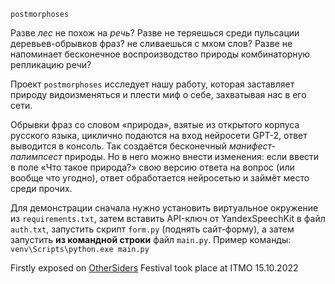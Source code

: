 `postmorphoses`

Разве *лес* не похож на *речь*?
Разве не теряешься среди пульсации деревьев-обрывков фраз? не сливаешься с мхом слов?
Разве не напоминает бесконечное воспроизводство природы комбинаторную репликацию речи?

Проект `postmorphoses` исследует нашу работу, которая заставляет природу видоизменяться и плести миф о себе, захватывая нас в его сети.

Обрывки фраз со словом «природа», взятые из открытого корпуса русского языка, циклично подаются на вход нейросети GPT-2, ответ выводится в консоль. Так создаётся бесконечный *манифест-палимпсест* природы. Но в него можно внести изменения: если ввести в поле «Что такое природа?» свою версию ответа на вопрос (или вообще что угодно), ответ обработается нейросетью и займёт место среди прочих.

Для демонстрации сначала нужно установить виртуальное окружение из `requirements.txt`, затем вставить API-ключ от YandexSpeechKit в файл `auth.txt`, запустить скрипт `form.py` (поднять сайт-форму), а затем запустить **из командной строки** файл `main.py`. Пример команды:
`venv\Scripts\python.exe main.py`

Firstly exposed on [OtherSiders](https://othersiders.space/) Festival took place at ITMO 15.10.2022
